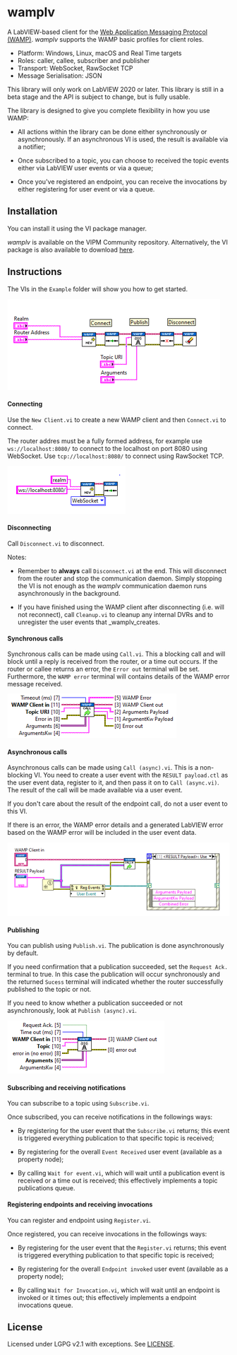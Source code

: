 # wamplv

A LabVIEW-based client for the [Web Application Messaging Protocol
(WAMP)](https://wamp-proto.org/). _wamplv_ supports the WAMP basic
profiles for client roles.

*   Platform: Windows, Linux, macOS and Real Time targets
*   Roles: caller, callee, subscriber and publisher
*   Transport: WebSocket, RawSocket TCP
*   Message Serialisation: JSON

This library will only work on LabVIEW 2020 or later. This library is
still in a beta stage and the API is subject to change, but is fully
usable.

The library is designed to give you complete flexibility in how you use
WAMP:

 * All actions within the library can be done either synchronously or
   asynchronously. If an asynchronous VI is used, the result is
   available via a notifier;

 * Once subscribed to a topic, you can choose to received the topic
   events either via LabVIEW user events or via a queue;

 * Once you've registered an endpoint, you can receive the invocations
   by either registering for user event or via a queue.

## Installation

You can install it using the VI package manager.

_wamplv_ is available on the VIPM Community repository. Alternatively,
the VI package is also available to download
[here](https://github.com/samangh/wamplv/releases).

## Instructions

 The VIs in the `Example` folder will show you how to get started.

![Example](images/example.png)

#### Connecting

Use the `New Client.vi` to create a new WAMP client and then
`Connect.vi` to connect.

The router addres must be a fully formed address, for example use
`ws://localhost:8080/` to connect to the localhost on port 8080 using
WebSocket. Use `tcp://localhost:8080/` to connect using RawSocket TCP.

![Connecting](images/connecting.png)

#### Disconnecting

Call `Disconnect.vi` to disconnect.

Notes:

 *  Remember to **always** call `Disconnect.vi` at the end. This will
    disconnect from the router and stop the communication daemon. Simply
    stopping the VI is not enough as the _wamplv_ communication daemon
    runs asynchronously in the background.

 *  If you have finished using the WAMP client after disconnecting
    (i.e. will not reconnect), call `Cleanup.vi` to cleanup any internal
    DVRs and to unregister the user events that _wamplv_creates.

#### Synchronous calls

Synchronous calls can be made using `Call.vi`. This a blocking call and
will block until a reply is received from the router, or a time out
occurs. If the router or callee returns an error, the `Error out`
terminal will be set. Furthermore, the `WAMP error` terminal will
contains details of the WAMP error message received.

![Calling synchronously](images/call.png)

#### Asynchronous calls

Asynchronous calls can be made using `Call (async).vi`. This is a
non-blocking VI. You need to create a user event with the `RESULT
payload.ctl` as the user event data, register to it, and then pass it on
to `Call (async.vi)`. The result of the call will be made available via
a user event.

If you don't care about the result of the endpoint call, do not a user
event to this VI.

If there is an error, the WAMP error details and a generated LabVIEW
error based on the WAMP error will be included in the user event data.

![Calling asynchronously](images/async-call.PNG)

#### Publishing

You can publish using `Publish.vi`. The publication is done
asynchronously by default.

If you need confirmation that a publication succeeded, set the `Request
Ack.` terminal to true. In this case the publication will occur
synchronously and the returned `Sucess` terminal will indicated whether
the router successfully published to the topic or not.

If you need to know whether a publication succeeded or not
asynchronously, look at `Publish (async).vi`.

![Calling asynchronously](images/publish.png)

#### Subscribing and receiving notifications

You can subscribe to a topic using `Subscribe.vi`.

Once subscribed, you can receive notifications in the followings ways:

 * By registering for the user event that the `Subscribe.vi` returns;
   this event is triggered everything publication to that specific topic
   is received;

 * By registering for the overall `Event Received` user event (available
   as a property node);

 * By calling `Wait for event.vi`, which will wait until a publication
   event is received or a time out is received; this effectively
   implements a topic publications queue.

#### Registering endpoints and receiving invocations

You can register and endpoint using `Register.vi`.

Once registered, you can receive invocations in the followings ways:

 * By registering for the user event that the `Register.vi` returns;
   this event is triggered everything publication to that specific topic
   is received;

 * By registering for the overall `Endpoint invoked` user event
   (available as a property node);

 * By calling `Wait for Invocation.vi`, which will wait until an
   endpoint is invoked or it times out; this effectively implements a
   endpoint invocations queue.

## License

Licensed under LGPG v2.1 with exceptions. See [LICENSE](LICENSE).
